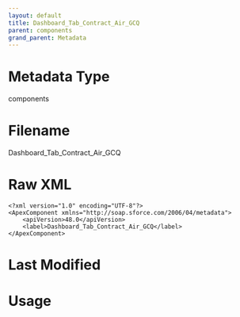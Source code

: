 ```yaml
---
layout: default
title: Dashboard_Tab_Contract_Air_GCQ
parent: components
grand_parent: Metadata
---
```

# Metadata Type
components


# Filename 
Dashboard_Tab_Contract_Air_GCQ


# Raw XML
```
<?xml version="1.0" encoding="UTF-8"?>
<ApexComponent xmlns="http://soap.sforce.com/2006/04/metadata">
    <apiVersion>48.0</apiVersion>
    <label>Dashboard_Tab_Contract_Air_GCQ</label>
</ApexComponent>
```


# Last Modified


# Usage
